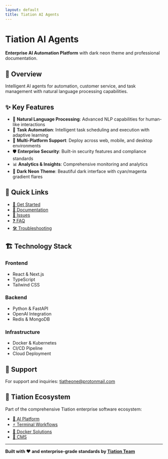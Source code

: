 ```yaml
---
layout: default
title: Tiation AI Agents
---
```


# Tiation AI Agents

**Enterprise AI Automation Platform** with dark neon theme and professional documentation.

## 🚀 Overview

Intelligent AI agents for automation, customer service, and task management with natural language processing capabilities.

## ✨ Key Features

- 🎯 **Natural Language Processing**: Advanced NLP capabilities for human-like interactions
- 🔧 **Task Automation**: Intelligent task scheduling and execution with adaptive learning
- 🌟 **Multi-Platform Support**: Deploy across web, mobile, and desktop environments
- 🛡️ **Enterprise Security**: Built-in security features and compliance standards
- 📊 **Analytics & Insights**: Comprehensive monitoring and analytics
- 🎨 **Dark Neon Theme**: Beautiful dark interface with cyan/magenta gradient flares

## 🔗 Quick Links

- [🚀 Get Started](https://github.com/tiation/tiation-ai-agents)
- [📖 Documentation](docs/)
- [🐛 Issues](https://github.com/tiation/tiation-ai-agents/issues)
- [❓ FAQ](docs/faq.md)
- [🛠️ Troubleshooting](docs/troubleshooting.md)

## 🏗️ Technology Stack

### Frontend
- React & Next.js
- TypeScript
- Tailwind CSS

### Backend
- Python & FastAPI
- OpenAI Integration
- Redis & MongoDB

### Infrastructure
- Docker & Kubernetes
- CI/CD Pipeline
- Cloud Deployment

## 🤝 Support

For support and inquiries: [tiatheone@protonmail.com](mailto:tiatheone@protonmail.com)

## 🔮 Tiation Ecosystem

Part of the comprehensive Tiation enterprise software ecosystem:

- [🌟 AI Platform](https://github.com/tiation/tiation-ai-platform)
- [⚡ Terminal Workflows](https://github.com/tiation/tiation-terminal-workflows)
- [🐳 Docker Solutions](https://github.com/tiation/tiation-docker-debian)
- [📝 CMS](https://github.com/tiation/tiation-cms)

---

**Built with ❤️ and enterprise-grade standards by [Tiation Team](https://github.com/tiation)**
